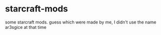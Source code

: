 # starcraft-mods 

some starcraft mods.
guess which were made by me, I didn't use the name ar3sgice at that time
